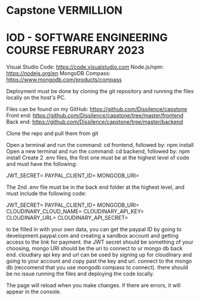 # Capstone VERMILLION

# IOD - SOFTWARE ENGINEERING COURSE FEBRURARY 2023

Visual Studio Code: https://code.visualstudio.com
Node.js/npm: https://nodejs.org/en
MongoDB Compass: https://www.mongodb.com/products/compass

Deployment must be done by cloning the git repository and running the files locally on the host's PC. 

Files can be found on my GitHub: https://github.com/Dissilence/capstone
Front end: https://github.com/Dissilence/capstone/tree/master/frontend
Back end: https://github.com/Dissilence/capstone/tree/master/backend

Clone the repo and pull them from git

Open a terminal and run the command: cd frontend, followed by: npm install
Open a new terminal and run the command: cd backend, followed by: npm install
Create 2 .env files, the first one must be at the highest level of code and must have the following: 

JWT_SECRET=
PAYPAL_CLIENT_ID=
MONGODB_URI=

The 2nd .env file must be in the back end folder at the highest level, and must include the following code: 

JWT_SECRET=
PAYPAL_CLIENT_ID=
MONGODB_URI=
CLOUDINARY_CLOUD_NAME=
CLOUDINARY_API_KEY=
CLOUDINARY_URL=
CLOUDINARY_API_SECRET=

to be filled in with your own data, you can get the paypal ID by going to development.paypal.com and creating a sandbox account and getting access to the link
for payment. the JWT secret should be something of your choosing, mongo URI should be the uri to connect to ur mongo db back end. cloudiary api key and url
can be used by signing up for cloudinary and going to your account and copy past the key and url. connect to the mongo db (reccomend that you use mongodb compass to connect). 
there should be no issue running the files and deploying the code locally.

The page will reload when you make changes. if there are errors, it will appear in the console.


